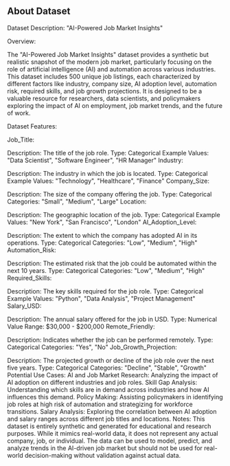 ## About Dataset
Dataset Description: "AI-Powered Job Market Insights"

Overview:

The "AI-Powered Job Market Insights" dataset provides a synthetic but realistic snapshot of the modern job market, particularly focusing on the role of artificial intelligence (AI) and automation across various industries. This dataset includes 500 unique job listings, each characterized by different factors like industry, company size, AI adoption level, automation risk, required skills, and job growth projections. It is designed to be a valuable resource for researchers, data scientists, and policymakers exploring the impact of AI on employment, job market trends, and the future of work.

Dataset Features:

Job_Title:

Description: The title of the job role.
Type: Categorical
Example Values: "Data Scientist", "Software Engineer", "HR Manager"
Industry:

Description: The industry in which the job is located.
Type: Categorical
Example Values: "Technology", "Healthcare", "Finance"
Company_Size:

Description: The size of the company offering the job.
Type: Categorical
Categories: "Small", "Medium", "Large"
Location:

Description: The geographic location of the job.
Type: Categorical
Example Values: "New York", "San Francisco", "London"
AI_Adoption_Level:

Description: The extent to which the company has adopted AI in its operations.
Type: Categorical
Categories: "Low", "Medium", "High"
Automation_Risk:

Description: The estimated risk that the job could be automated within the next 10 years.
Type: Categorical
Categories: "Low", "Medium", "High"
Required_Skills:

Description: The key skills required for the job role.
Type: Categorical
Example Values: "Python", "Data Analysis", "Project Management"
Salary_USD:

Description: The annual salary offered for the job in USD.
Type: Numerical
Value Range: $30,000 - $200,000
Remote_Friendly:

Description: Indicates whether the job can be performed remotely.
Type: Categorical
Categories: "Yes", "No"
Job_Growth_Projection:

Description: The projected growth or decline of the job role over the next five years.
Type: Categorical
Categories: "Decline", "Stable", "Growth"
Potential Use Cases:
AI and Job Market Research: Analyzing the impact of AI adoption on different industries and job roles.
Skill Gap Analysis: Understanding which skills are in demand across industries and how AI influences this demand.
Policy Making: Assisting policymakers in identifying job roles at high risk of automation and strategizing for workforce transitions.
Salary Analysis: Exploring the correlation between AI adoption and salary ranges across different job titles and locations.
Notes:
This dataset is entirely synthetic and generated for educational and research purposes. While it mimics real-world data, it does not represent any actual company, job, or individual. The data can be used to model, predict, and analyze trends in the AI-driven job market but should not be used for real-world decision-making without validation against actual data.
